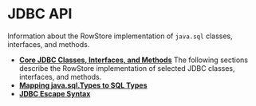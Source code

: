 # JDBC API

Information about the RowStore implementation of `java.sql` classes, interfaces, and methods.

-   **[Core JDBC Classes, Interfaces, and Methods](../../reference/jdbc/jdbc-class-list.html)**
    The following sections describe the RowStore implementation of selected JDBC classes, interfaces, and methods.
-   **[Mapping java.sql.Types to SQL Types](../../reference/jdbc/mapping-types.html)**
-   **[JDBC Escape Syntax](../../reference/jdbc/rrefjdbc1020262.html)**



